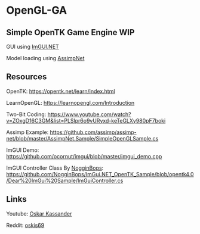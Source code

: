 # OpenGL-GA
Simple OpenTK Game Engine WIP
-----------------------------
GUI using [ImGUI.NET](https://www.nuget.org/packages/ImGui.NET)

Model loading using [AssimpNet](https://www.nuget.org/packages/AssimpNet)

## Resources
OpenTK: https://opentk.net/learn/index.html

LearnOpenGL: https://learnopengl.com/Introduction

Two-Bit Coding: https://www.youtube.com/watch?v=ZOxgD16C3GM&list=PLSlpr6o9vURyxd-keTeGLXy980pF7boki

Assimp Example: https://github.com/assimp/assimp-net/blob/master/AssimpNet.Sample/SimpleOpenGLSample.cs

ImGUI Demo: https://github.com/ocornut/imgui/blob/master/imgui_demo.cpp

ImGUI Controller Class By [NogginBops](https://github.com/NogginBops): https://github.com/NogginBops/ImGui.NET_OpenTK_Sample/blob/opentk4.0/Dear%20ImGui%20Sample/ImGuiController.cs

## Links
Youtube: [Oskar Kassander](https://www.youtube.com/c/OskarKassander/featured)

Reddit: [oskis69](https://www.reddit.com/user/oskis69)
